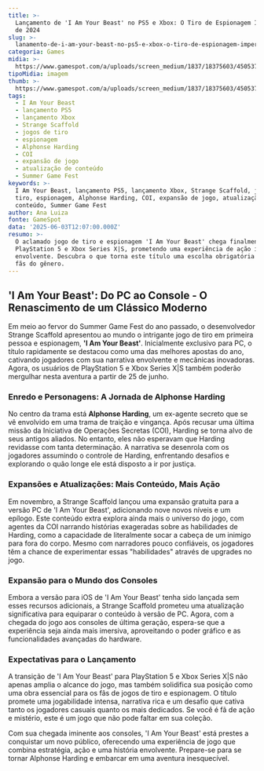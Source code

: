 ```yaml
---
title: >-
  Lançamento de 'I Am Your Beast' no PS5 e Xbox: O Tiro de Espionagem Imperdível
  de 2024
slug: >-
  lanamento-de-i-am-your-beast-no-ps5-e-xbox-o-tiro-de-espionagem-imperdvel-de-2024
categoria: Games
midia: >-
  https://www.gamespot.com/a/uploads/screen_medium/1837/18375603/4505371-iamyourbeast.jpg
tipoMidia: imagem
thumb: >-
  https://www.gamespot.com/a/uploads/screen_medium/1837/18375603/4505371-iamyourbeast.jpg
tags:
  - I Am Your Beast
  - lançamento PS5
  - lançamento Xbox
  - Strange Scaffold
  - jogos de tiro
  - espionagem
  - Alphonse Harding
  - COI
  - expansão de jogo
  - atualização de conteúdo
  - Summer Game Fest
keywords: >-
  I Am Your Beast, lançamento PS5, lançamento Xbox, Strange Scaffold, jogos de
  tiro, espionagem, Alphonse Harding, COI, expansão de jogo, atualização de
  conteúdo, Summer Game Fest
author: Ana Luiza
fonte: GameSpot
data: '2025-06-03T12:07:00.000Z'
resumo: >-
  O aclamado jogo de tiro e espionagem 'I Am Your Beast' chega finalmente ao
  PlayStation 5 e Xbox Series X|S, prometendo uma experiência de ação intensa e
  envolvente. Descubra o que torna este título uma escolha obrigatória para os
  fãs do gênero.
---
```

## 'I Am Your Beast': Do PC ao Console - O Renascimento de um Clássico Moderno

Em meio ao fervor do Summer Game Fest do ano passado, o desenvolvedor Strange Scaffold apresentou ao mundo o intrigante jogo de tiro em primeira pessoa e espionagem, **'I Am Your Beast'**. Inicialmente exclusivo para PC, o título rapidamente se destacou como uma das melhores apostas do ano, cativando jogadores com sua narrativa envolvente e mecânicas inovadoras. Agora, os usuários de PlayStation 5 e Xbox Series X|S também poderão mergulhar nesta aventura a partir de 25 de junho.

### Enredo e Personagens: A Jornada de Alphonse Harding

No centro da trama está **Alphonse Harding**, um ex-agente secreto que se vê envolvido em uma trama de traição e vingança. Após recusar uma última missão da Iniciativa de Operações Secretas (COI), Harding se torna alvo de seus antigos aliados. No entanto, eles não esperavam que Harding revidasse com tanta determinação. A narrativa se desenrola com os jogadores assumindo o controle de Harding, enfrentando desafios e explorando o quão longe ele está disposto a ir por justiça.

### Expansões e Atualizações: Mais Conteúdo, Mais Ação

Em novembro, a Strange Scaffold lançou uma expansão gratuita para a versão PC de 'I Am Your Beast', adicionando nove novos níveis e um epílogo. Este conteúdo extra explora ainda mais o universo do jogo, com agentes da COI narrando histórias exageradas sobre as habilidades de Harding, como a capacidade de literalmente socar a cabeça de um inimigo para fora do corpo. Mesmo com narradores pouco confiáveis, os jogadores têm a chance de experimentar essas "habilidades" através de upgrades no jogo.

### Expansão para o Mundo dos Consoles

Embora a versão para iOS de 'I Am Your Beast' tenha sido lançada sem esses recursos adicionais, a Strange Scaffold prometeu uma atualização significativa para equiparar o conteúdo à versão de PC. Agora, com a chegada do jogo aos consoles de última geração, espera-se que a experiência seja ainda mais imersiva, aproveitando o poder gráfico e as funcionalidades avançadas do hardware.

### Expectativas para o Lançamento

A transição de 'I Am Your Beast' para PlayStation 5 e Xbox Series X|S não apenas amplia o alcance do jogo, mas também solidifica sua posição como uma obra essencial para os fãs de jogos de tiro e espionagem. O título promete uma jogabilidade intensa, narrativa rica e um desafio que cativa tanto os jogadores casuais quanto os mais dedicados. Se você é fã de ação e mistério, este é um jogo que não pode faltar em sua coleção.

Com sua chegada iminente aos consoles, 'I Am Your Beast' está prestes a conquistar um novo público, oferecendo uma experiência de jogo que combina estratégia, ação e uma história envolvente. Prepare-se para se tornar Alphonse Harding e embarcar em uma aventura inesquecível.

